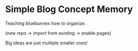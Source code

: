 # Simple Blog Concept Memory
Teaching bluebunnex how to organize.

(new repo -> import from existing -> enable pages)

Big ideas are just multiple smaller ones!
